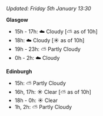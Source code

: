 *Updated: Friday 5th January 13:30*

**Glasgow**

* 15h - 17h: :cloud: Cloudy [:partly_sunny: as of 10h]
* 18h: :cloud: Cloudy [:sunny: as of 10h]
* 19h - 23h: :partly_sunny: Partly Cloudy
* 0h - 2h: :cloud: Cloudy

**Edinburgh**

* 15h: :partly_sunny: Partly Cloudy
* 16h, 17h: :sunny: Clear [:partly_sunny: as of 10h]
* 18h - 0h: :sunny: Clear
* 1h, 2h: :partly_sunny: Partly Cloudy
